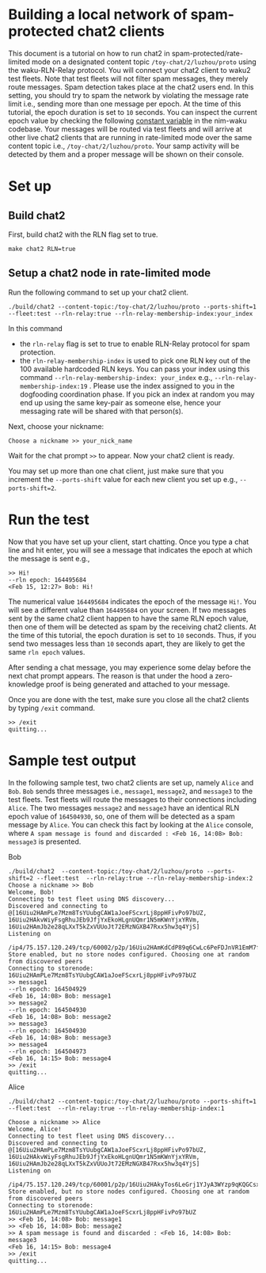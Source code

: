 # Building a local network of spam-protected chat2 clients 

This document is a tutorial on how to run chat2 in spam-protected/rate-limited mode on a designated content topic  `/toy-chat/2/luzhou/proto` using the waku-RLN-Relay protocol.
You will connect your chat2 client to waku2 test fleets.
Note that test fleets will not filter spam messages, they merely route messages.
Spam detection takes place at the chat2 users end.
In this setting, you should try to spam the network by violating the message rate limit i.e.,
sending more than one message per epoch. 
At the time of this tutorial, the epoch duration is set to `10` seconds.
You can inspect the current epoch value by checking the following [constant variable](https://github.com/status-im/nim-waku/blob/21cac6d491a6d995a7a8ba84c85fecc7817b3d8b/waku/v2/protocol/waku_rln_relay/waku_rln_relay_types.nim#L119) in the nim-waku codebase.
Your messages will be routed via test fleets and will arrive at other live chat2 clients that are running in rate-limited mode over the same content topic i.e., `/toy-chat/2/luzhou/proto`.
Your samp activity will be detected by them and a proper message will be shown on their console.  

# Set up
## Build chat2
First, build chat2 with the RLN flag set to true.

```
make chat2 RLN=true
```

## Setup a chat2 node in rate-limited mode
Run the following command to set up your chat2 client. 

```
./build/chat2 --content-topic:/toy-chat/2/luzhou/proto --ports-shift=1 --fleet:test --rln-relay:true --rln-relay-membership-index:your_index

```
In this command
- the `rln-relay` flag is set to true to enable RLN-Relay protocol for spam protection.
- the `rln-relay-membership-index` is used to pick one RLN key out of the 100 available hardcoded RLN keys. 
You can pass your index using this command `--rln-relay-membership-index: your_index` e.g., `--rln-relay-membership-index:19` .
Please use the index assigned to you in the dogfooding coordination phase.
If you pick an index at random you may end up using the same key-pair as someone else, hence your messaging rate will be shared with that person(s).


Next, choose your nickname:
```
Choose a nickname >> your_nick_name
```
Wait for the chat prompt `>>` to appear.
Now your chat2 client is ready.

You may set up more than one chat client,
just make sure that you increment the `--ports-shift` value for each new client you set up e.g., `--ports-shift=2`.

# Run the test
Now that you have set up your client, start chatting.
Once you type a chat line and hit enter, you will see a message that indicates the epoch at which the message is sent e.g.,
```
>> Hi!
--rln epoch: 164495684
<Feb 15, 12:27> Bob: Hi!
```
The numerical value `164495684` indicates the epoch of the message `Hi!`.
You will see a different value than `164495684` on your screen. 
If two messages sent by the same chat2 client happen to have the same RLN epoch value, then one of them will be detected as spam by the receiving chat2 clients.
At the time of this tutorial, the epoch duration is set to `10` seconds.
Thus, if you send two messages less than `10` seconds apart, they are likely to get the same `rln epoch` values.

After sending a chat message, you may experience some delay before the next chat prompt appears. 
The reason is that under the hood a zero-knowledge proof is being generated and attached to your message.

Once you are done with the test, make sure you close all the chat2 clients by typing `/exit` command.
```
>> /exit
quitting...
```

# Sample test output

In the following sample test, two chat2 clients are set up, namely `Alice` and `Bob`.
`Bob` sends three messages i.e., `message1`, `message2`, and `message3` to the test fleets. 
Test fleets will route the messages to their connections including `Alice`.
The two messages `message2` and `message3` have an identical RLN epoch value of `164504930`, so, one of them will be detected as a spam message by `Alice`. 
You can check this fact by looking at the `Alice` console, where `A spam message is found and discarded : <Feb 16, 14:08> Bob: message3` is presented. 


Bob
```
./build/chat2  --content-topic:/toy-chat/2/luzhou/proto --ports-shift=2 --fleet:test  --rln-relay:true --rln-relay-membership-index:2
Choose a nickname >> Bob
Welcome, Bob!
Connecting to test fleet using DNS discovery...
Discovered and connecting to @[16Uiu2HAmPLe7Mzm8TsYUubgCAW1aJoeFScxrLj8ppHFivPo97bUZ, 16Uiu2HAkvWiyFsgRhuJEb9JfjYxEkoHLgnUQmr1N5mKWnYjxYRVm, 16Uiu2HAmJb2e28qLXxT5kZxVUUoJt72EMzNGXB47Rxx5hw3q4YjS]
Listening on
 /ip4/75.157.120.249/tcp/60002/p2p/16Uiu2HAmKdCdP89q6CwLc6PeFDJnVR1EmM7fTgtphHiacSNBnuAz
Store enabled, but no store nodes configured. Choosing one at random from discovered peers
Connecting to storenode: 16Uiu2HAmPLe7Mzm8TsYUubgCAW1aJoeFScxrLj8ppHFivPo97bUZ
>> message1
--rln epoch: 164504929
<Feb 16, 14:08> Bob: message1
>> message2
--rln epoch: 164504930
<Feb 16, 14:08> Bob: message2
>> message3
--rln epoch: 164504930
<Feb 16, 14:08> Bob: message3
>> message4
--rln epoch: 164504973
<Feb 16, 14:15> Bob: message4
>> /exit
quitting...
```


Alice
```
./build/chat2 --content-topic:/toy-chat/2/luzhou/proto --ports-shift=1 --fleet:test  --rln-relay:true --rln-relay-membership-index:1

Choose a nickname >> Alice
Welcome, Alice!
Connecting to test fleet using DNS discovery...
Discovered and connecting to @[16Uiu2HAmPLe7Mzm8TsYUubgCAW1aJoeFScxrLj8ppHFivPo97bUZ, 16Uiu2HAkvWiyFsgRhuJEb9JfjYxEkoHLgnUQmr1N5mKWnYjxYRVm, 16Uiu2HAmJb2e28qLXxT5kZxVUUoJt72EMzNGXB47Rxx5hw3q4YjS]
Listening on
 /ip4/75.157.120.249/tcp/60001/p2p/16Uiu2HAkyTos6LeGrj1YJyA3WYzp9qKQGCsxbtvyoBRHSu9PCrQZ
Store enabled, but no store nodes configured. Choosing one at random from discovered peers
Connecting to storenode: 16Uiu2HAmPLe7Mzm8TsYUubgCAW1aJoeFScxrLj8ppHFivPo97bUZ
>> <Feb 16, 14:08> Bob: message1
>> <Feb 16, 14:08> Bob: message2
>> A spam message is found and discarded : <Feb 16, 14:08> Bob: message3
<Feb 16, 14:15> Bob: message4
>> /exit
quitting...
```